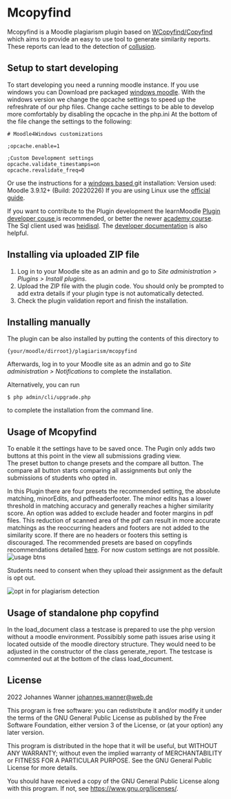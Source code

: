 # Mcopyfind
Mcopyfind is a Moodle plagiarism plugin based on <a href="https://plagiarism.bloomfieldmedia.com/software/">WCopyfind/Copyfind </a> which aims to provide an easy to use tool to generate similarity reports. These reports can lead to the detection of <a href="https://www.sydney.edu.au/students/academic-dishonesty.html#collusion">collusion</a>.

## Setup to start developing
To start developing you need a running moodle instance. If you use windows you can Download pre packaged <a href="https://docs.moodle.org/311/en/Windows_installation">windows moodle</a>.
With the windows version we change the opcache settings to speed up the refreshrate of our php files. Change cache settings to be able to develop more comfortably by disabling the opcache in the php.ini
At the bottom of the file change the settings to the following:
```
# Moodle4Windows customizations  

;opcache.enable=1  

;Custom Development settings  
opcache.validate_timestamps=on  
opcache.revalidate_freq=0
```

Or use the instructions for a <a href="https://docs.moodle.org/311/en/Windows_installation_using_Git">windows based </a> git installation: Version used: Moodle 3.9.12+ (Build: 20220226)
If you are using Linux use the <a href="https://docs.moodle.org/39/en/Installing_Moodle">official guide</a>.

If you want to contribute to the Plugin development the learnMoodle <a href="https://learn.moodle.org/course/view.php?id=26428"> Plugin developer couse </a> is recommended, or better the newer <a href="https://moodle.academy/course/view.php?id=64">academy course</a>.
The Sql client used was <a href="https://www.heidisql.com/download.php">heidisql</a>.
The <a href="https://moodledev.io/general/documentation">developer documentation</a> is also helpful.

## Installing via uploaded ZIP file ##

1. Log in to your Moodle site as an admin and go to _Site administration >
   Plugins > Install plugins_.
2. Upload the ZIP file with the plugin code. You should only be prompted to add
   extra details if your plugin type is not automatically detected.
3. Check the plugin validation report and finish the installation.

## Installing manually ##

The plugin can be also installed by putting the contents of this directory to

    {your/moodle/dirroot}/plagiarism/mcopyfind

Afterwards, log in to your Moodle site as an admin and go to _Site administration >
Notifications_ to complete the installation.

Alternatively, you can run

    $ php admin/cli/upgrade.php

to complete the installation from the command line.


## Usage of Mcopyfind
To enable it the settings have to be saved once.
The Pugin only adds two buttons at this point in the view all submissions grading view.  
The preset button to change presets and the compare all button.
The compare all button starts comparing all assignments but only the submissions of students who opted in.

In this Plugin there are four presets the recommended setting, the absolute matching, minorEdits, and pdfheaderfooter. The minor edits has a lower threshold in matching accuracy and generally reaches a higher similarity score. An option was added to exclude header and footer margins in pdf files. This reduction of scanned area of the pdf can result in more accurate matchings as the reoccurring headers and footers are not added to the similarity score. If there are no headers or footers this setting is discouraged. The recommended presets are based on copyfinds recommendations detailed <a href="https://plagiarism.bloomfieldmedia.com/software/wcopyfind-instructions/" > here</a>. For now custom settings are not possible.
![usage btns](https://user-images.githubusercontent.com/7975579/183043231-b44eca87-d9fd-4f6c-87c6-730614743564.png)

Students need to consent when they upload their assignment as the default is opt out.

![opt in for plagiarism detection](https://user-images.githubusercontent.com/7975579/183043693-11f9e3eb-f782-4bd7-ae3e-8ab54654fc25.png)


## Usage of standalone php copyfind
In the load_document class a testcase is prepared to use the php version without a moodle environment.
Possibibly some path issues arise using it located outside of the moodle directory structure.
They would need to be adjusted in the constructor of the class generate_report. The testcase is commented out at the bottom of the class load_document.

## License ##

2022 Johannes Wanner <johannes.wanner@web.de>

This program is free software: you can redistribute it and/or modify it under
the terms of the GNU General Public License as published by the Free Software
Foundation, either version 3 of the License, or (at your option) any later
version.

This program is distributed in the hope that it will be useful, but WITHOUT ANY
WARRANTY; without even the implied warranty of MERCHANTABILITY or FITNESS FOR A
PARTICULAR PURPOSE.  See the GNU General Public License for more details.

You should have received a copy of the GNU General Public License along with
this program.  If not, see <https://www.gnu.org/licenses/>.
